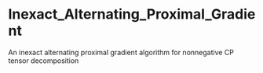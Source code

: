 # Inexact_Alternating_Proximal_Gradient
An inexact alternating proximal gradient algorithm for nonnegative CP tensor decomposition
